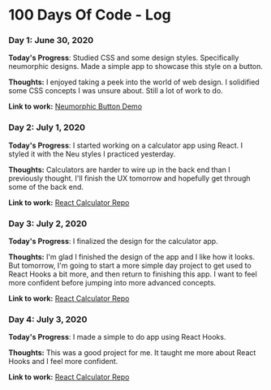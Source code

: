# 100 Days Of Code - Log

### Day 1: June 30, 2020 
**Today's Progress**: Studied CSS and some design styles. Specifically neumorphic designs. Made a simple app to showcase this style on a button. 

**Thoughts:** I enjoyed taking a peek into the world of web design. I solidified some CSS concepts I was unsure about. Still a lot of work to do. 

**Link to work:** [Neumorphic Button Demo](https://jacoberick.github.io/neumorphic-demo/)

### Day 2: July 1, 2020 
**Today's Progress**: I started working on a calculator app using React. I styled it with the Neu styles I practiced yesterday. 

**Thoughts:** Calculators are harder to wire up in the back end than I previously thought. I'll finish the UX tomorrow and hopefully get through some of the back end.  

**Link to work:** [React Calculator Repo](https://github.com/jacoberick/react-calculator)

### Day 3: July 2, 2020 
**Today's Progress**: I finalized the design for the calculator app. 

**Thoughts:** I'm glad I finished the design of the app and I like how it looks. But tomorrow, I'm going to start a more simple day project to get used to React Hooks a bit more, and then return to finishing this app. I want to feel more confident before jumping into more advanced concepts. 

**Link to work:** [React Calculator Repo](https://github.com/jacoberick/react-calculator)

### Day 4: July 3, 2020 
**Today's Progress**: I made a simple to do app using React Hooks.  

**Thoughts:** This was a good project for me. It taught me more about React Hooks and I feel more confident. 

**Link to work:** [React Calculator Repo](https://github.com/jacoberick/to-do-list)
